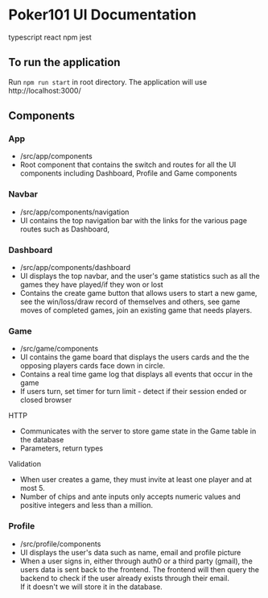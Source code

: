 # Poker101 UI Documentation 

typescript
react
npm 
jest

## To run the application
Run `npm run start` in root directory. The application will use http://localhost:3000/ 

## Components

### App
- /src/app/components 
- Root component that contains the switch and routes for all the UI components including Dashboard, Profile and Game components

### Navbar
- /src/app/components/navigation
- UI contains the top navigation bar with the links for the various page routes such as Dashboard, 
### Dashboard
- /src/app/components/dashboard
- UI displays the top navbar, and the user's game statistics such as all the games they have played/if they won or lost
- Contains the create game button that allows users to start a new game, 
  see the win/loss/draw record of themselves and others, 
  see game moves of completed games, 
  join an existing game that needs players.

### Game
- /src/game/components
- UI contains the game board that displays the users cards and the the opposing players cards face down in circle. 
- Contains a real time game log that displays all events that occur in the game
- If users turn, set timer for turn limit - detect if their session ended or closed browser

HTTP 
- Communicates with the server to store game state in the Game table in the database 
- Parameters, return types

Validation
- When user creates a game, they must invite at least one player and at most 5. 
- Number of chips and ante inputs only accepts numeric values and positive integers and less than a million. 

### Profile
- /src/profile/components
- UI displays the user's data such as name, email and profile picture 
- When a user signs in, either through auth0 or a third party (gmail), the users data is sent back to the frontend. 
  The frontend will then query the backend to check if the user already exists through their email.   
  If it doesn't we will store it in the database. 






